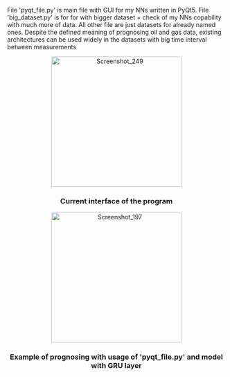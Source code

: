 File 'pyqt_file.py' is main file with GUI for my NNs written in PyQt5.
File 'big_dataset.py' is for for with bigger dataset + check of my NNs copability with much more of data.
All other file are just datasets for already named ones.
Despite the defined meaning of prognosing oil and gas data, existing architectures can be used widely
in the datasets with big time interval between measurements
<p align="center"><img width="300" alt="Screenshot_249" src="https://github.com/dudi0D/project_work/assets/92821637/aff28940-7fd2-4271-9b74-7ce021b8a17d"></p>
<h3 align="center">Current interface of the program</h3>
<p align="center"><img width="300" alt="Screenshot_197" src="https://github.com/dudi0D/project_work/assets/92821637/67124d4f-b789-4410-953e-6ed6d41bc7cc"></p>
<h3 align = "center">Example of prognosing with usage of 'pyqt_file.py' and model with GRU layer</h3>
